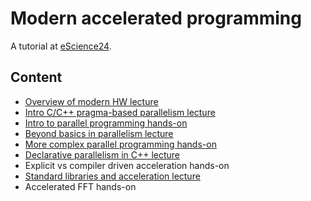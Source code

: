 # Modern accelerated programming
A tutorial at [eScience24](http://www.escience-conference.org/2024/tutorials).


## Content

- [Overview of modern HW lecture](lectures/escience24_acc_lecture_1_modern_hw.pdf)
- [Intro C/C++ pragma-based parallelism lecture](lectures/escience24_acc_lecture_2_intro_mp.pdf)
- [Intro to parallel programming hands-on](handson/session_1/README.md)
- [Beyond basics in parallelism lecture](lectures/escience24_acc_lecture_3_beyond_basics.pdf)
- [More complex parallel programming hands-on](handson/session_2/README.md)
- [Declarative parallelism in C++ lecture](lectures/escience24_acc_lecture_4_decl.pdf)
- Explicit vs compiler driven acceleration hands-on
- [Standard libraries and acceleration lecture](lectures/escience24_acc_lecture_5_stdlib.pdf)
- Accelerated FFT hands-on


